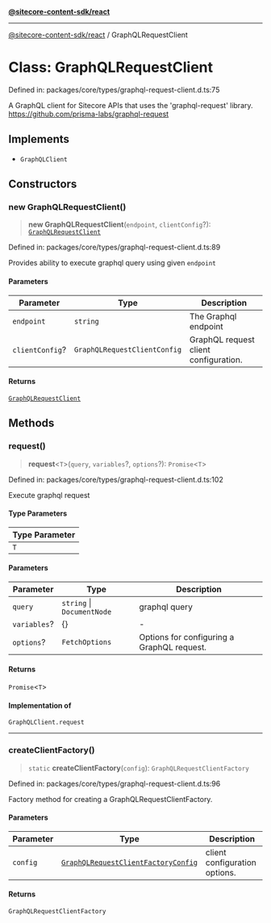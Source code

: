 [**@sitecore-content-sdk/react**](../README.md)

***

[@sitecore-content-sdk/react](../README.md) / GraphQLRequestClient

# Class: GraphQLRequestClient

Defined in: packages/core/types/graphql-request-client.d.ts:75

A GraphQL client for Sitecore APIs that uses the 'graphql-request' library.
https://github.com/prisma-labs/graphql-request

## Implements

- `GraphQLClient`

## Constructors

### new GraphQLRequestClient()

> **new GraphQLRequestClient**(`endpoint`, `clientConfig`?): [`GraphQLRequestClient`](GraphQLRequestClient.md)

Defined in: packages/core/types/graphql-request-client.d.ts:89

Provides ability to execute graphql query using given `endpoint`

#### Parameters

| Parameter | Type | Description |
| ------ | ------ | ------ |
| `endpoint` | `string` | The Graphql endpoint |
| `clientConfig`? | `GraphQLRequestClientConfig` | GraphQL request client configuration. |

#### Returns

[`GraphQLRequestClient`](GraphQLRequestClient.md)

## Methods

### request()

> **request**\<`T`\>(`query`, `variables`?, `options`?): `Promise`\<`T`\>

Defined in: packages/core/types/graphql-request-client.d.ts:102

Execute graphql request

#### Type Parameters

| Type Parameter |
| ------ |
| `T` |

#### Parameters

| Parameter | Type | Description |
| ------ | ------ | ------ |
| `query` | `string` \| `DocumentNode` | graphql query |
| `variables`? | \{\} | - |
| `options`? | `FetchOptions` | Options for configuring a GraphQL request. |

#### Returns

`Promise`\<`T`\>

#### Implementation of

`GraphQLClient.request`

***

### createClientFactory()

> `static` **createClientFactory**(`config`): `GraphQLRequestClientFactory`

Defined in: packages/core/types/graphql-request-client.d.ts:96

Factory method for creating a GraphQLRequestClientFactory.

#### Parameters

| Parameter | Type | Description |
| ------ | ------ | ------ |
| `config` | [`GraphQLRequestClientFactoryConfig`](../type-aliases/GraphQLRequestClientFactoryConfig.md) | client configuration options. |

#### Returns

`GraphQLRequestClientFactory`
